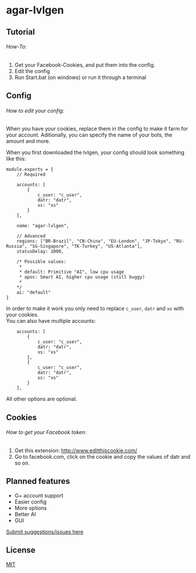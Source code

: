 # agar-lvlgen

## Tutorial
###### How-To:
1. Get your Facebook-Cookies, and put them into the config.
2. Edit the config
3. Run Start.bat (on windows) or run it through a terminal

## Config
###### How to edit your config:
When you have your cookies, replace them in the config to make it farm for your account.
Aditionally, you can specify the name of your bots, the amount and more.

When you first downloaded the lvlgen, your config should look something like this:
```
module.exports = {
	// Required
	
	accounts: [
		{
			c_user: "c_user",
			datr: "datr",
			xs: "xs"
		}
	],
	
	name: "agar-lvlgen",
	
	// Advanced
	regions: ["BR-Brazil", "CN-China", "EU-London", "JP-Tokyo", "RU-Russia", "SG-Singapore", "TK-Turkey", "US-Atlanta"],
	statusDelay: 1000,
	
	/* Possible values:
	 *
	 * default: Primitive "AI", low cpu usage
	 * apos: Smart AI, higher cpu usage (still buggy)
	 * 
	*/
	ai: "default"
}
```
In order to make it work you only need to replace ```c_user```, ```datr``` and ```xs``` with your cookies.<br />
You can also have multiple accounts:
```
	accounts: [
		{
			c_user: "c_user",
			datr: "datr",
			xs: "xs"
		},
		{
			c_user: "c_user",
			datr: "datr",
			xs: "xs"
		}
	],
```
All other options are optional.

## Cookies
###### How to get your Facebook token:
1. Get this extension: http://www.editthiscookie.com/
2. Go to facebook.com, click on the cookie and copy the values of datr and so on.

## Planned features
* G+ account support
* Easier config
* More options
* Better AI
* GUI

[Submit suggestions/issues here](../../issues)

## License
[MIT](/LICENSE.md)
